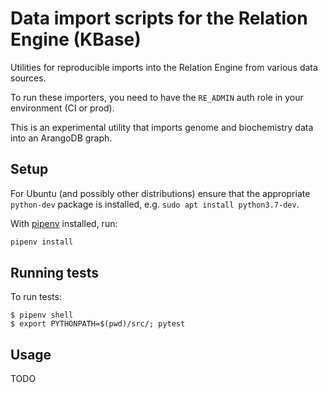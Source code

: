 # Data import scripts for the Relation Engine (KBase)

Utilities for reproducible imports into the Relation Engine from various data sources.

To run these importers, you need to have the `RE_ADMIN` auth role in your environment (CI or prod).

This is an experimental utility that imports genome and biochemistry data into an ArangoDB graph.

## Setup

For Ubuntu (and possibly other distributions) ensure that the appropriate `python-dev` package
is installed, e.g. `sudo apt install python3.7-dev`.

With [pipenv](https://github.com/pypa/pipenv) installed, run:

```sh
pipenv install
```

## Running tests

To run tests:
```
$ pipenv shell
$ export PYTHONPATH=$(pwd)/src/; pytest
```

## Usage

TODO
